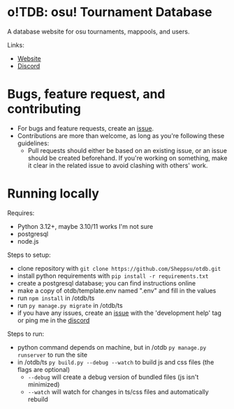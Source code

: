 # o!TDB: osu! Tournament Database
A database website for osu tournaments, mappools, and users.

Links:
- [Website](https://otdb.sheppsu.me)
- [Discord](https://discord.gg/zSRrT7KHEV)

# Bugs, feature request, and contributing
- For bugs and feature requests, create an [issue](https://github.com/Sheppsu/otdb/issues).
- Contributions are more than welcome, as long as you're following these guidelines:
  - Pull requests should either be based on an existing issue, or an issue should be created beforehand. If you're working on something, make it clear in the related issue to avoid clashing with others' work.

# Running locally
Requires:
- Python 3.12+, maybe 3.10/11 works I'm not sure
- postgresql
- node.js

Steps to setup:
- clone repository with `git clone https://github.com/Sheppsu/otdb.git`
- install python requirements with `pip install -r requirements.txt`
- create a postgresql database; you can find instructions online
- make a copy of otdb/template.env named ".env" and fill in the values
- run `npm install` in /otdb/ts
- run `py manage.py migrate` in /otdb/ts
- if you have any issues, create an [issue](https://github.com/Sheppsu/otdb/issues) with the 'development help' tag or ping me in the [discord](https://discord.gg/zSRrT7KHEV)

Steps to run:
- python command depends on machine, but in /otdb `py manage.py runserver` to run the site
- in /otdb/ts `py build.py --debug --watch` to build js and css files (the flags are optional)
  - `--debug` will create a debug version of bundled files (js isn't minimized)
  - `--watch` will watch for changes in ts/css files and automatically rebuild
